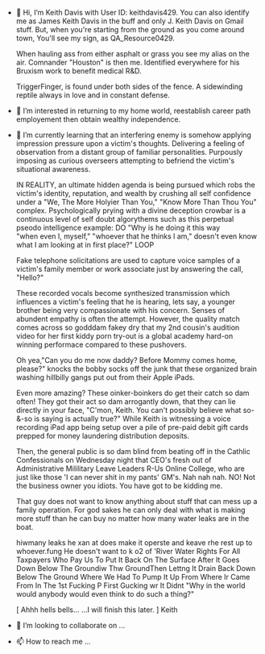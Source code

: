- 👋 Hi, I’m Keith Davis with User ID:  keithdavis429.
     You can also identify me as James Keith Davis in the buff and only J. Keith Davis on Gmail stuff.
     But, when you're starting from the ground as you come around town,
     You'll see my sign, as QA_Resource0429.
     
     When hauling ass from either asphalt or grass you see my alias on the air.
     Comnander "Houston" is then me.  Identified everywhere for his Bruxism work
     to benefit medical R&D.
     
     TriggerFinger, is found under both sides of the fence.
          A sidewinding reptile always in love and in constant defense.
           
- 👀 I’m interested in returning to my home world, reestablish career path employement then obtain wealthy independence.
- 🌱 I’m currently learning that an interfering enemy is somehow applying impression pressure upon a victim's thoughts. 
     Delivering a feeling of observation from a distant group of familiar personalities.
     Purpously imposing as curious overseers attempting to befriend the victim's situational awareness. 
    
     IN REALITY, an ultimate hidden agenda is being pursued which robs the victim's identity, reputation,
     and wealth by crushing all self confidence under a "We, The More Holyier Than You,"
                                                         "Know More Than Thou You" complex.
     Psychologically prying with a divine deception crowbar is a continuous level of self doubt algorythems
     such as this perpetual pseodo intelligence example:  DO
                                                            "Why is he doing it this way          
                                                              "when even I, myself,"
                                                                "whoever that he thinks I am,"
                                                             doesn't even know what I am looking at in first place?"
                                                          LOOP
                                                          
     Fake telephone solicitations are used to capture voice samples of a victim's family member or work associate
     just by answering the call, "Hello?"
     
     These recorded vocals become synthesized transmission which influences a victim's feeling that he is
     hearing, lets say, a younger brother being very compassionate with his concern.  Senses of abundent
     empathy is often the attempt.  However, the quality match comes across so godddam fakey dry that my 
     2nd cousin's audition video for her first kiddy porn try-out is a global academy hard-on winning
     performace compared to these pushovers.
   
     Oh yea,"Can you do me now daddy? Before Mommy comes home, please?" knocks the bobby socks off the junk 
     that these organized brain washing hillbilly gangs put out from their Apple iPads.
     
     Even more amazing?  These oinker-boinkers do get their catch so dam often!  They got their act so
     dam arrogantly down, that they can lie directly in your face, "C'mon, Keith.  You can't possibly believe
     what so-&-so is saying is actually true?"  While Keith is witnessing a voice recording iPad app being
     setup over a pile of pre-paid debit gift cards prepped for money laundering distribution deposits.
     
     Then, the general public is so dam blind from beating off in the Cathlic Confessionals on Wednesday
     night that CEO's fresh out of Administrative Mililitary Leave Leaders R-Us Online College, who are just like those 
     'I can never shit in my pants' GM's. Nah nah nah. NO!  Not the business owner you idiots.  You have got to be kidding me.    
     
     That guy does not want to know anything about stuff that can mess up a family operation.  For god sakes
     he can only deal with what is making more stuff than he can buy no matter how many water leaks are in the boat.
     
     hiwmany leaks he xan  at does make it operste and keave rhe rest up to whoever.fung He doesn't want to k o2 of 'River Water Rights For All Taxpayers Who Pay Us To Put It Back On The Surface After It Goes Down Below The Groundiw Thw GroundThen Lettng It Drain Back Down Below The Ground Where We Had To Pump It Up
     From Where Ir Came From In The 1st Fucking P
     First Gucking wr It Didnt 
     "Why in the world would anybody would even think to do such a thing?"
     
     
    [ Ahhh hells bells...
     ...I will finish this later.   ]
     Keith
       
     
   
                                                                 
- 💞️ I’m looking to collaborate on ...
- 📫 How to reach me ...

<!---
keithdavis429/keithdavis429 is a ✨ special ✨ repository because its `README.md` (this file) appears on your GitHub profile.
You can click the Preview link to take a look at your changes.
--->
